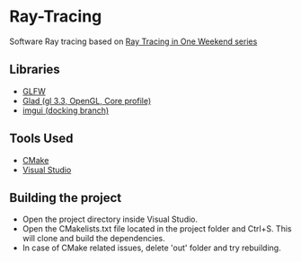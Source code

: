 # Ray-Tracing
Software Ray tracing based on [Ray Tracing in One Weekend series](https://raytracing.github.io/)

## Libraries
- [GLFW](https://github.com/glfw/glfw)
- [Glad (gl 3.3, OpenGL, Core profile)](https://glad.dav1d.de/)
- [imgui (docking branch)](https://github.com/ocornut/imgui/tree/docking)

## Tools Used
- [CMake](https://cmake.org/)
- [Visual Studio](https://visualstudio.microsoft.com/)

## Building the project
- Open the project directory inside Visual Studio.
- Open the CMakelists.txt file located in the project folder and Ctrl+S. This will clone and build the dependencies.
- In case of CMake related issues, delete 'out' folder and try rebuilding.

